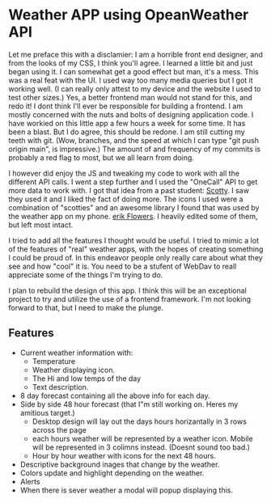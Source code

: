 
# Weather APP using OpeanWeather API

 Let me preface this with a disclamier:  I am a horrible front end designer, and from the looks of my CSS, I think you'll agree. I learned a little bit and just began using it. I can somewhat get a good effect but man, it's a mess. This was a real feat with the UI. I used way too many media queries but I got it working well. (I can really only attest to my device and the website I used to test other sizes.) Yes, a better frontend man would not stand for this, and redo it! I dont think I'll ever be responsible for building a frontend. I am mostly concerned with the nuts and bolts of designing application code. I have workied on this little app a few hours a week for some time. It has been a blast. But I do agree, this should be redone. I am still cutting my teeth with git. (Wow, branches, and the speed at which I can type "git push origin main", is impressive.)  The amount of and frequency of my commits is probably a red flag to most, but we all learn from doing. 

 I however did enjoy the JS and tweaking my code to work with all the different API calls. I went a step further and I used the "OneCall" API to get more data to work with. I got that idea from a past student: [Scotty](https://github.com/bscottnz/weather-app). I saw they used it and I liked the fact of doing more. The icons I used were a combination of "scotties" and an awesome library I found that was used by the weather app on my phone. [erik Flowers](https://erikflowers.github.io/weather-icons/). I heavily edited some of them, but left most intact.

I tried to add all the features I thought would be useful. I tried to mimic a lot of the features of "real" weather apps, with the hopes of creating something I could be proud of. In this endeavor people only really care about what they see and how "cool" it is. You need to be a stufent of WebDav to reall appreciate some of the things I'm trying to do.

I plan to rebuild the design of this app. I think this will be an exceptional project to try and utilize the use of a frontend framework. I'm not looking forward to that, but I need to make the plunge.

## Features
 - Current weather information with:
   - Temperature
   - Weather displaying icon.
   - The Hi and low temps of the day
   - Text description.
 - 8 day forecast containing all the above info for each day.
 - Side by side 48 hour forecast (that I"m still working on. Heres my amitious target.)
   - Desktop design will lay out the days hours horizantally in 3 rows across the page
   - each hours weather will be represented by a weather icon.
    Mobile will be represented in 3 colimns instead. (Doesnt sound too bad.)
   - Hour by hour weather with icons for the next 48 hours.
 - Descriptive background inages that change by the weather.
 - Colors update and highlight depending on the weather.
 - Alerts
  - When there is sever weather a modal will popup displaying this.